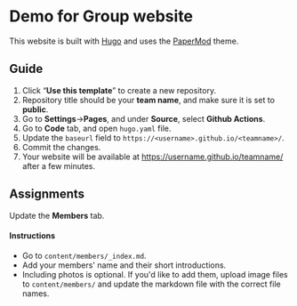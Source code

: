 # Demo for Group website

This website is built with [Hugo](https://gohugo.io/) and uses the [PaperMod](https://github.com/adityatelange/hugo-PaperMod) theme.



## Guide
1. Click “**Use this template**” to create a new repository.
2. Repository title should be your **team name**, and make sure it is set to **public**.
3. Go to **Settings**->**Pages**, and under **Source**, select **Github Actions**.
4. Go to **Code** tab, and open `hugo.yaml` file.
5. Update the `baseurl` field to `https://<username>.github.io/<teamname>/`.
6. Commit the changes.
7. Your website will be available at https://username.github.io/teamname/ after a few minutes.

## Assignments
Update the **Members** tab.

#### Instructions
- Go to `content/members/_index.md`.
- Add your members' name and their short introductions.
- Including photos is optional. If you'd like to add them, upload image files to `content/members/` and update the markdown file with the correct file names.

